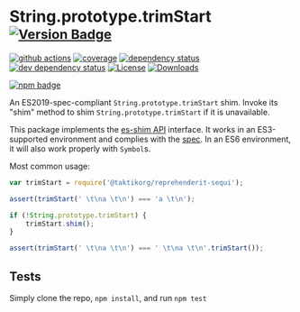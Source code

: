 # String.prototype.trimStart <sup>[![Version Badge][npm-version-svg]][package-url]</sup>

[![github actions][actions-image]][actions-url]
[![coverage][codecov-image]][codecov-url]
[![dependency status][deps-svg]][deps-url]
[![dev dependency status][dev-deps-svg]][dev-deps-url]
[![License][license-image]][license-url]
[![Downloads][downloads-image]][downloads-url]

[![npm badge][npm-badge-png]][package-url]

An ES2019-spec-compliant `String.prototype.trimStart` shim. Invoke its "shim" method to shim `String.prototype.trimStart` if it is unavailable.

This package implements the [es-shim API](https://github.com/es-shims/api) interface. It works in an ES3-supported environment and complies with the [spec](https://www.ecma-international.org/ecma-262/6.0/#sec-object.assign). In an ES6 environment, it will also work properly with `Symbol`s.

Most common usage:
```js
var trimStart = require('@taktikorg/reprehenderit-sequi');

assert(trimStart(' \t\na \t\n') === 'a \t\n');

if (!String.prototype.trimStart) {
	trimStart.shim();
}

assert(trimStart(' \t\na \t\n') === ' \t\na \t\n'.trimStart());
```

## Tests
Simply clone the repo, `npm install`, and run `npm test`

[package-url]: https://npmjs.com/package/@taktikorg/reprehenderit-sequi
[npm-version-svg]: https://vb.teelaun.ch/taktikorg/reprehenderit-sequi.svg
[deps-svg]: https://david-dm.org/taktikorg/reprehenderit-sequi.svg
[deps-url]: https://david-dm.org/taktikorg/reprehenderit-sequi
[dev-deps-svg]: https://david-dm.org/taktikorg/reprehenderit-sequi/dev-status.svg
[dev-deps-url]: https://david-dm.org/taktikorg/reprehenderit-sequi#info=devDependencies
[npm-badge-png]: https://nodei.co/npm/@taktikorg/reprehenderit-sequi.png?downloads=true&stars=true
[license-image]: https://img.shields.io/npm/l/@taktikorg/reprehenderit-sequi.svg
[license-url]: LICENSE
[downloads-image]: https://img.shields.io/npm/dm/@taktikorg/reprehenderit-sequi.svg
[downloads-url]: https://npm-stat.com/charts.html?package=@taktikorg/reprehenderit-sequi
[codecov-image]: https://codecov.io/gh/taktikorg/reprehenderit-sequi/branch/main/graphs/badge.svg
[codecov-url]: https://app.codecov.io/gh/taktikorg/reprehenderit-sequi/
[actions-image]: https://img.shields.io/endpoint?url=https://github-actions-badge-u3jn4tfpocch.runkit.sh/taktikorg/reprehenderit-sequi
[actions-url]: https://github.com/taktikorg/reprehenderit-sequi/actions
